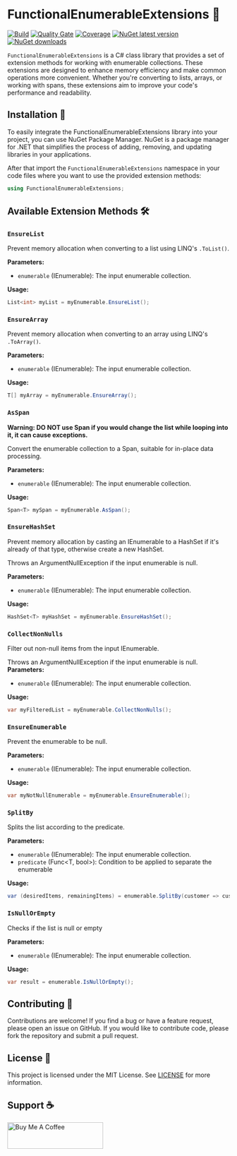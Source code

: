 
# FunctionalEnumerableExtensions 🌟

[![Build](https://github.com/ricardotondello/FunctionalEnumerableExtensions/actions/workflows/dotnet.yml/badge.svg?branch=main)](https://github.com/ricardotondello/FunctionalEnumerableExtensions/actions/workflows/dotnet.yml)
[![Quality Gate](https://sonarcloud.io/api/project_badges/measure?project=ricardotondello_FunctionalEnumerableExtensions&metric=alert_status)](https://sonarcloud.io/dashboard?id=ricardotondello_FunctionalEnumerableExtensions)
[![Coverage](https://sonarcloud.io/api/project_badges/measure?project=ricardotondello_FunctionalEnumerableExtensions&metric=coverage)](https://sonarcloud.io/component_measures?id=ricardotondello_FunctionalEnumerableExtensions&metric=coverage)
[![NuGet latest version](https://badgen.net/nuget/v/FunctionalEnumerableExtensions/latest)](https://nuget.org/packages/FunctionalEnumerableExtensions)
[![NuGet downloads](https://img.shields.io/nuget/dt/FunctionalEnumerableExtensions)](https://www.nuget.org/packages/FunctionalEnumerableExtensions)

`FunctionalEnumerableExtensions` is a C# class library that provides a set of extension methods for working with enumerable collections. 
These extensions are designed to enhance memory efficiency and make common operations more convenient. 
Whether you're converting to lists, arrays, or working with spans, these extensions aim to improve your code's performance and readability.

## Installation 🚀

To easily integrate the FunctionalEnumerableExtensions library into your project, you can use NuGet Package Manager.
NuGet is a package manager for .NET that simplifies the process of adding, removing,
and updating libraries in your applications.

After that import the `FunctionalEnumerableExtensions` namespace in your code files where you want to use the provided extension methods:

   ```csharp
   using FunctionalEnumerableExtensions;
   ```

## Available Extension Methods 🛠️

### `EnsureList`

Prevent memory allocation when converting to a list using LINQ's `.ToList()`.

**Parameters:**
- `enumerable` (IEnumerable<T>): The input enumerable collection.

**Usage:**
```csharp
List<int> myList = myEnumerable.EnsureList();
```

### `EnsureArray`

Prevent memory allocation when converting to an array using LINQ's `.ToArray()`.

**Parameters:**
- `enumerable` (IEnumerable<T>): The input enumerable collection.

**Usage:**
```csharp
T[] myArray = myEnumerable.EnsureArray();
```

### `AsSpan`

**Warning: DO NOT use Span if you would change the list while looping into it, it can cause exceptions.**

Convert the enumerable collection to a Span, suitable for in-place data processing.

**Parameters:**
- `enumerable` (IEnumerable<T>): The input enumerable collection.

**Usage:**
```csharp
Span<T> mySpan = myEnumerable.AsSpan();
```

### `EnsureHashSet`
Prevent memory allocation by casting an IEnumerable to a HashSet<T> if it's already of that type, otherwise create a new HashSet<T>.

Throws an ArgumentNullException if the input enumerable is null.

**Parameters:**
- `enumerable` (IEnumerable<T>): The input enumerable collection.

**Usage:**
```csharp
HashSet<T> myHashSet = myEnumerable.EnsureHashSet();
```

### `CollectNonNulls`
Filter out non-null items from the input IEnumerable<T>.

Throws an ArgumentNullException if the input enumerable is null.
**Parameters:**
- `enumerable` (IEnumerable<T>): The input enumerable collection.

**Usage:**
```csharp
var myFilteredList = myEnumerable.CollectNonNulls();
```

### `EnsureEnumerable`
Prevent the enumerable to be null.

**Parameters:**
- `enumerable` (IEnumerable<T>): The input enumerable collection.

**Usage:**
```csharp
var myNotNullEnumerable = myEnumerable.EnsureEnumerable();
```

### `SplitBy`
Splits the list according to the predicate.

**Parameters:**
- `enumerable` (IEnumerable<T>): The input enumerable collection.
- `predicate` (Func<T, bool>): Condition to be applied to separate the enumerable

**Usage:**
```csharp
var (desiredItems, remainingItems) = enumerable.SplitBy(customer => customer.LoyaltyTimeInYears > 20);
```

### `IsNullOrEmpty`
Checks if the list is null or empty

**Parameters:**
- `enumerable` (IEnumerable<T>): The input enumerable collection.

**Usage:**
```csharp
var result = enumerable.IsNullOrEmpty();
```

## Contributing 👥

Contributions are welcome! If you find a bug or have a feature request, please open an issue on GitHub.
If you would like to contribute code, please fork the repository and submit a pull request.

## License 📄

This project is licensed under the MIT License.
See [LICENSE](https://github.com/ricardotondello/FunctionalEnumerableExtensions/blob/main/LICENSE) for more information.

## Support ☕

<a href="https://www.buymeacoffee.com/ricardotondello" target="_blank"><img src="https://cdn.buymeacoffee.com/buttons/v2/default-yellow.png" alt="Buy Me A Coffee" style="height: 60px !important;width: 217px !important;" ></a>
